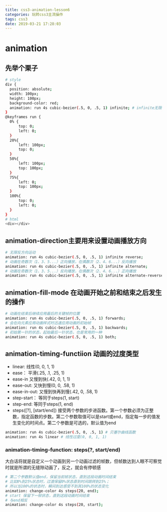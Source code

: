 ```yaml
---
title: css3-animation-lesson6
categories: 玩转css3主流操作
tags: css3
date: 2019-03-21 17:28:03
---
```

# animation
## 先举个栗子
```bash
# style
div {
  position: absolute;
  width: 100px;
  height: 100px;
  background-color: red;
  animation: run 4s cubic-bezier(.5, 0, .5, 1) infinite; # infinite无限运动
}
@keyframes run {
  0% {
      top: 0;
      left: 0;
  }
  20%{
      left: 100px;
      top: 0;
  }
  50%{
      left: 100px;
      top: 100px;
  }
  75%{
      left: 0;
      top: 100px;
  }
  100%{
      top: 0;
      left: 0;
  }
}
# html
<div></div>
```
## animation-direction主要用来设置动画播放方向
```bash
# 无限反方向运动
animation: run 4s cubic-bezier(.5, 0, .5, 1) infinite reverse;
# 动画在奇数次（1、3、5...）正向播放，在偶数次（2、4、6...）反向播放
animation: run 4s cubic-bezier(.5, 0, .5, 1) infinite alternate;
# 动画在奇数次（1、3、5...）反向播放，在偶数次（2、4、6...）正向播放
animation: run 4s cubic-bezier(.5, 0, .5, 1) infinite alternate-reverse;
```
## animation-fill-mode 在动画开始之前和结束之后发生的操作
```bash 
# 动画在结束后继续应用最后的关键帧的位置
animation: run 4s cubic-bezier(.5, 0, .5, 1) forwards;
# 会在向元素应用动画样式时迅速应用动画的初始帧
animation: run 4s cubic-bezier(.5, 0, .5, 1) backwards;
# 初始第一针的状态，起始最后一针状态，也是常用的一种
animation: run 4s cubic-bezier(.5, 0, .5, 1) both;
```
## animation-timing-functiion 动画的过度类型
* linear: 线性(0, 0, 1, 1) 
* ease： 平滑(.25, .1, .25, 1) 
* ease-in 又慢到快(.42, 0, 1, 1) 
* ease-out: 又快到慢(0, 0, .58, 1)
* ease-in-out: 又慢到快再到慢(.42, 0, .58, 1) 
* step-start： 等同于steps(1, start)
* step-end: 等同于steps(1, end)
* steps([?], [start/end]) 接受两个参数的步进函数。第一个参数必须为正整数，指定函数的步数。第二个参数取值可以是start或end，指定每一步的值发生变化的时间点。第二个参数是可选的，默认值为end

```bash
animation: run 4s cubic-bezier(.5, 0, .5, 1) # 贝塞尔曲线函数
animation: run 4s linear # 线性过度(0, 0, 1, 1)
```
### animation-timing-function: steps(?, start/end)
大白话将就是自定义一个动画到另一个动画过滤的帧数，但帧数达到人眼不可察觉时就是所谓的无缝隙动画了，反之，就会有停顿感
```bash
# 第二个参数默认值end，保留当前帧状态，直到这段动画时间结束
# 比如0%到25%状态时，过渡保留0%状态直到时间跳转到25%；
# 所以当100%的状态时，瞬间到达感受不到其100%的状态变化
animation: change-color 4s steps(20, end);
# start 保留下一帧状态，直到这段动画时间结束
# 与end相反
animation: change-color 4s steps(20, start);
```
